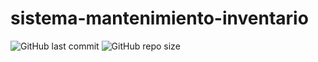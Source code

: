 # sistema-mantenimiento-inventario
![GitHub last commit](https://img.shields.io/github/last-commit/sanchezih/sistema-mantenimiento-inventario)
![GitHub repo size](https://img.shields.io/github/repo-size/sanchezih/sistema-mantenimiento-inventario)
